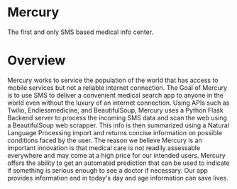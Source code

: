 # Mercury
The first and only SMS based medical info center.
# Overview
Mercury works to service the population of the world that has access to mobile services but not a reliable internet connection. The Goal of Mercury is to use SMS to deliver a convenient medical search app to anyone in the world even without the luxury of an internet connection. Using APIs such as Twilio, Endlessmedicine, and BeautifulSoup, Mercury uses a Python Flask Backend server to process the incoming SMS data and scan the web using a BeautifulSoup web scrapper. This info is then summarized using a Natural Language Processing import and returns concise information on possible conditions faced by the user. The reason we believe Mercury is an important innovation is that medical care is not readily assessable everywhere and may come at a high price for our intended users. Mercury offers the ability to get an automated prediction that can be used to indicate if something is serious enough to see a doctor if necessary. Our app provides information and in today's day and age information can save lives.

